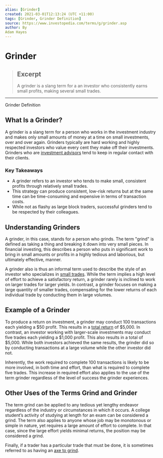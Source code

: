 ```yaml
---
alias: [Grinder]
created: 2021-03-01T12:13:24 (UTC +11:00)
tags: [Grinder, Grinder Definition]
source: https://www.investopedia.com/terms/g/grinder.asp
author: By
Adam Hayes
---
```


# Grinder

> ## Excerpt
> A grinder is a slang term for a an investor who consistently earns small profits, making several small trades.

---

Grinder Definition
## What Is a Grinder?

A grinder is a slang term for a person who works in the investment industry and makes only small amounts of money at a time on small investments, over and over again. Grinders typically are hard working and highly respected investors who value every cent they make off their investments. Grinders who are [investment advisors](https://www.investopedia.com/terms/i/investmentadvisor.asp) tend to keep in regular contact with their clients.

### Key Takeaways

-   A grinder refers to an investor who tends to make small, consistent profits through relatively small trades.
-   This strategy can produce consistent, low-risk returns but at the same time can be time-consuming and expensive in terms of transaction costs.
-   While not as flashy as large block traders, successful grinders tend to be respected by their colleagues.

## Understanding Grinders

A grinder, in this case, stands for a person who grinds. The term "grind" is defined as taking a thing and breaking it down into very small pieces. In financial investing, this describes a person who puts in significant work to bring in small amounts or profits in a highly tedious and laborious, but ultimately effective, manner.

A grinder also is thus an informal term used to describe the style of an investor who specializes in [small trades](https://www.investopedia.com/terms/s/smalltrader.asp). While the term implies a high level of effort to achieve a satisfactory return, a grinder rarely is inclined to work on larger trades for larger yields. In contrast, a grinder focuses on making a large quantity of smaller trades, compensating for the lower returns of each individual trade by conducting them in large volumes.

## Example of a Grinder

To produce a return on investment, a grinder may conduct 100 transactions each yielding a $50 profit. This results in a [total return](https://www.investopedia.com/terms/t/totalreturn.asp) of $5,000. In contrast, an investor working with larger-scale investments may conduct five trades each yielding a $1,000 profit. This also results in a total of $5,000. While both investors achieved the same results, the grinder did so by conducting transactions at a large volume while the other investor did not.

Inherently, the work required to complete 100 transactions is likely to be more involved, in both time and effort, than what is required to complete five trades. This increase in required effort also applies to the use of the term grinder regardless of the level of success the grinder experiences.

## Other Uses of the Terms Grind and Grinder

The term grind can be applied to any tedious yet lengthy endeavor regardless of the industry or circumstances in which it occurs. A college student’s activity of studying at length for an exam can be considered a grind. The term also applies to anyone whose job may be monotonous or simple in nature, yet requires a large amount of effort to complete. In that case, since the large effort yields minimal returns, the position may be considered a grind.

Finally, if a trader has a particular trade that must be done, it is sometimes referred to as having an [axe to grind](https://www.investopedia.com/terms/a/axe.asp).
